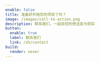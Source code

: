 ```yaml
---
enable: false
title: 准备好开始您的项目了吗？
image: /images/call-to-action.png
description: 联系我们，一起将您的想法变为现实
button:
  enable: true
  label: 联系我们
  link: /zh/contact
build:
  render: never
---
```

